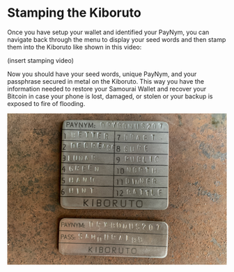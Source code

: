 # Stamping the Kiboruto

Once you have setup your wallet and identified your PayNym, you can navigate back through the menu to display your seed words and then stamp them into the Kiboruto like shown in this video: 

(insert stamping video)

Now you should have your seed words, unique PayNym, and your passphrase secured in metal on the Kiboruto. This way you have the information needed to restore your Samourai Wallet and recover your Bitcoin in case your phone is lost, damaged, or stolen or your backup is exposed to fire of flooding.

<p align="center">
<img src="assets/kiboruto02.JPG">
</p>
